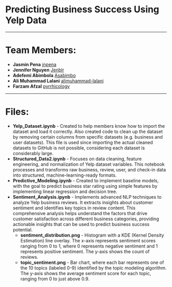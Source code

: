 # **Predicting Business Success Using Yelp Data**
---
# Team Members:
- **Jasmin Pena** [jnpena](https://github.com/jnpena)
- **Jennifer Nguyen** [Jenblr](https://github.com/Jenblr)
- **Adefemi Abimbola** [Asabimbo](https://github.com/Asabimbo)
- **Ali Muhammad Lalani** [alimuhammad-lalani](https://github.com/alimuhammad-lalani)
- **Farzam Afzal** [pyrrhicology](https://github.com/pyrrhicology)
---
#  Files:
- **Yelp_Dataset.ipynb** - Created to help members know how to import the dataset and load it correctly. Also created code to clean up the dataset by removing certain columns from specific datasets (e.g. business and user datasets). This file is used since importing the actual cleaned datasets to GitHub is not possible, considering each dataset is considerably large. 
- **Structured_Data2.ipynb** - Focuses on data cleaning, feature engineering, and normalization of Yelp dataset variables. This notebook processes and transforms raw business, review, user, and check-in data into structured, machine-learning-ready formats.
- **Predictive_Modeling.ipynb** - Created to implement baseline models, with the goal to predict business star rating using simple features by implementing linear regression and decision tree. 
- **Sentiment_Analysis.ipynb** - Implements advanced NLP techniques to analyze Yelp business reviews. It extracts insights about customer sentiment and identifies key topics in review content. This comprehensive analysis helps understand the factors that drive customer satisfaction across different business categories, providing actionable insights that can be used to predict business success potential.
    - **sentiment_distribution.png** - Histogram with a KDE (Kernel Density Estimation) line overlay. The x-axis represents sentiment scores ranging from 0 to 1, where 0 represents negative sentiment and 1 represents positive sentiment. The y-axis shows the count of reviews.
    - **topic_sentiment.png** - Bar chart, where each bar represents one of the 10 topics (labeled 0-9) identified by the topic modeling algorithm. The y-axis shows the average sentiment score for each topic, ranging from 0 to just above 0.9. 

